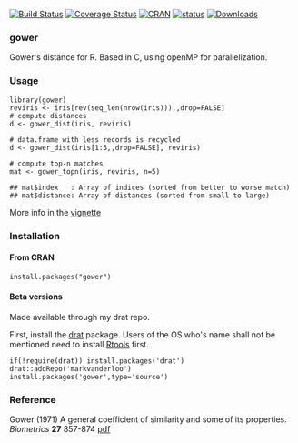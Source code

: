 
[![Build Status](https://travis-ci.org/markvanderloo/gower.svg?branch=master)](https://travis-ci.org/markvanderloo/gower)
[![Coverage Status](https://coveralls.io/repos/markvanderloo/gower/badge.svg)](https://coveralls.io/r/markvanderloo/gower) 
[![CRAN](http://www.r-pkg.org/badges/version/gower)](https://CRAN.R-project.org/package=gower)
[![status](https://tinyverse.netlify.com/badge/gower)](https://CRAN.R-project.org/package=gower)
[![Downloads](http://cranlogs.r-pkg.org/badges/gower)](http://cran.r-project.org/package=gower) 


### gower

Gower's distance for R. Based in C, using openMP for parallelization.

### Usage

```
library(gower)
reviris <- iris[rev(seq_len(nrow(iris))),,drop=FALSE]
# compute distances
d <- gower_dist(iris, reviris)

# data.frame with less records is recycled
d <- gower_dist(iris[1:3,,drop=FALSE], reviris)

# compute top-n matches
mat <- gower_topn(iris, reviris, n=5)

## mat$index   : Array of indices (sorted from better to worse match)
## mat$distance: Array of distances (sorted from small to large)

```

More info in the [vignette](https://github.com/markvanderloo/gower/blob/master/pkg/vignettes/intro.Rmd)


### Installation

#### From CRAN

```
install.packages("gower")
```


#### Beta versions

Made available through my drat repo.

First, install the [drat](https://cran.r-project.org/package=drat) package. Users of the OS who's name shall not be mentioned need to install [Rtools](https://cran.r-project.org/bin/windows/Rtools/) first.
```
if(!require(drat)) install.packages('drat')
drat::addRepo('markvanderloo')
install.packages('gower',type='source')

```


### Reference

Gower (1971) A general coefficient of similarity and some of its properties. _Biometrics_ **27** 857-874 [pdf](http://venus.unive.it/romanaz/modstat_ba/gowdis.pdf)
